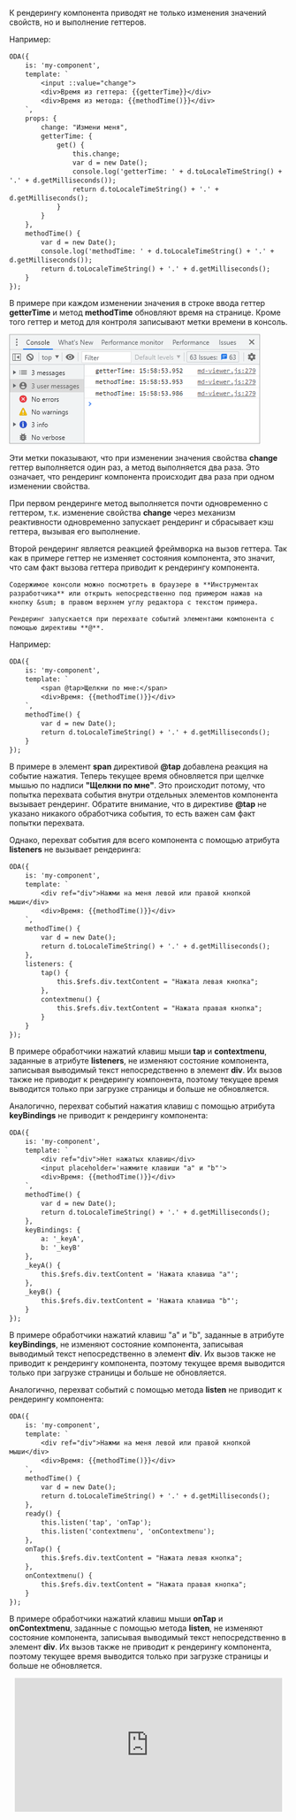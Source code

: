 ﻿К рендерингу компонента приводят не только изменения значений свойств, но и выполнение геттеров.

Например:

```javascript_run_edit_console_[my-component.js]_h=60_
ODA({
    is: 'my-component',
    template: `
        <input ::value="change">
        <div>Время из геттера: {{getterTime}}</div>
        <div>Время из метода: {{methodTime()}}</div>
    `,
    props: {
        change: "Измени меня",
        getterTime: {
            get() {
                this.change;
                var d = new Date();
                console.log('getterTime: ' + d.toLocaleTimeString() + '.' + d.getMilliseconds());
                return d.toLocaleTimeString() + '.' + d.getMilliseconds();
            }
        }
    },
    methodTime() {
        var d = new Date();
        console.log('methodTime: ' + d.toLocaleTimeString() + '.' + d.getMilliseconds());
        return d.toLocaleTimeString() + '.' + d.getMilliseconds();
    }
});
```

В примере при каждом изменении значения в строке ввода геттер **getterTime** и метод **methodTime** обновляют время на странице. Кроме того геттер и метод для контроля записывают метки времени в консоль.

![Метки времени в консоли](learn/images/smart-rendering-features-001.png "Метки времени в консоли")

Эти метки показывают, что при изменении значения свойства **change** геттер выполняется один раз, а метод выполняется два раза. Это означает, что рендеринг компонента происходит два раза при одном изменении свойства.

При первом рендеринге метод выполняется почти одновременно с геттером, т.к. изменение свойства **change** через механизм реактивности одновременно запускает рендеринг и сбрасывает кэш геттера, вызывая его выполнение.

Второй рендеринг является реакцией фреймворка на вызов геттера. Так как в примере геттер не изменяет состояния компонента, это значит, что сам факт вызова геттера приводит к рендерингу компонента.

```faq_md
Содержимое консоли можно посмотреть в браузере в **Инструментах разработчика** или открыть непосредственно под примером нажав на кнопку &sum; в правом верхнем углу редактора с текстом примера.
```

```info_md
Рендеринг запускается при перехвате событий элементами компонента с помощью директивы **@**.
```

Например:

```javascript_run_edit_[my-component.js]
ODA({
    is: 'my-component',
    template: `
        <span @tap>Щелкни по мне:</span>
        <div>Время: {{methodTime()}}</div>
    `,
    methodTime() {
        var d = new Date();
        return d.toLocaleTimeString() + '.' + d.getMilliseconds();
    }
});
```

В примере в элемент **span** директивой **@tap** добавлена реакция на событие нажатия. Теперь текущее время обновляется при щелчке мышью по надписи **"Щелкни по мне"**. Это происходит потому, что попытка перехвата события внутри отдельных элементов компонента вызывает рендеринг. Обратите внимание, что в директиве **@tap** не указано никакого обработчика события, то есть важен сам факт попытки перехвата.

Однако, перехват события для всего компонента с помощью атрибута **listeners** не вызывает рендеринга:

```javascript_run_edit_[my-component.js]
ODA({
    is: 'my-component',
    template: `
        <div ref="div">Нажми на меня левой или правой кнопкой мыши</div>
        <div>Время: {{methodTime()}}</div>
    `,
    methodTime() {
        var d = new Date();
        return d.toLocaleTimeString() + '.' + d.getMilliseconds();
    },
    listeners: {
        tap() {
            this.$refs.div.textContent = "Нажата левая кнопка";
        },
        contextmenu() {
            this.$refs.div.textContent = "Нажата правая кнопка";
        }
    }
});
```

В примере обработчики нажатий клавиш мыши **tap** и **contextmenu**, заданные в атрибуте **listeners**, не изменяют состояние компонента, записывая выводимый текст непосредственно в элемент **div**. Их вызов также не приводит к рендерингу компонента, поэтому текущее время выводится только при загрузке страницы и больше не обновляется.

Аналогично, перехват событий нажатия клавиш с помощью атрибута **keyBindings** не приводит к рендерингу компонента:

```javascript_run_edit_[my-component.js]
ODA({
    is: 'my-component',
    template: `
        <div ref="div">Нет нажатых клавиш</div>
        <input placeholder='нажмите клавиши "a" и "b"'>
        <div>Время: {{methodTime()}}</div>
    `,
    methodTime() {
        var d = new Date();
        return d.toLocaleTimeString() + '.' + d.getMilliseconds();
    },
    keyBindings: {
        a: '_keyA',
        b: '_keyB'
    },
    _keyA() {
        this.$refs.div.textContent = 'Нажата клавиша "a"';
    },
    _keyB() {
        this.$refs.div.textContent = 'Нажата клавиша "b"';
    }
});
```

В примере обработчики нажатий клавиш "a" и "b", заданные в атрибуте **keyBindings**, не изменяют состояние компонента, записывая выводимый текст непосредственно в элемент **div**. Их вызов также не приводит к рендерингу компонента, поэтому текущее время выводится только при загрузке страницы и больше не обновляется.

Аналогично, перехват событий с помощью метода **listen** не приводит к рендерингу компонента:

```javascript_run_edit_[my-component.js]
ODA({
    is: 'my-component',
    template: `
        <div ref="div">Нажми на меня левой или правой кнопкой мыши</div>
        <div>Время: {{methodTime()}}</div>
    `,
    methodTime() {
        var d = new Date();
        return d.toLocaleTimeString() + '.' + d.getMilliseconds();
    },
    ready() {
        this.listen('tap', 'onTap');
        this.listen('contextmenu', 'onContextmenu');
    },
    onTap() {
        this.$refs.div.textContent = "Нажата левая кнопка";
    },
    onContextmenu() {
        this.$refs.div.textContent = "Нажата правая кнопка";
    }
});
```

В примере обработчики нажатий клавиш мыши **onTap** и **onContextmenu**, заданные с помощью метода **listen**, не изменяют состояние компонента, записывая выводимый текст непосредственно в элемент **div**. Их вызов также не приводит к рендерингу компонента, поэтому текущее время выводится только при загрузке страницы и больше не обновляется.

<div style="position:relative;padding-bottom:48%; margin:10px">
    <iframe src="https://www.youtube.com/embed/_aP0P6q3MIw?start=0" frameborder="0" allow="accelerometer; autoplay; encrypted-media; gyroscope; picture-in-picture" allowfullscreen
    	style="position:absolute;width:100%;height:100%;"></iframe>
</div>